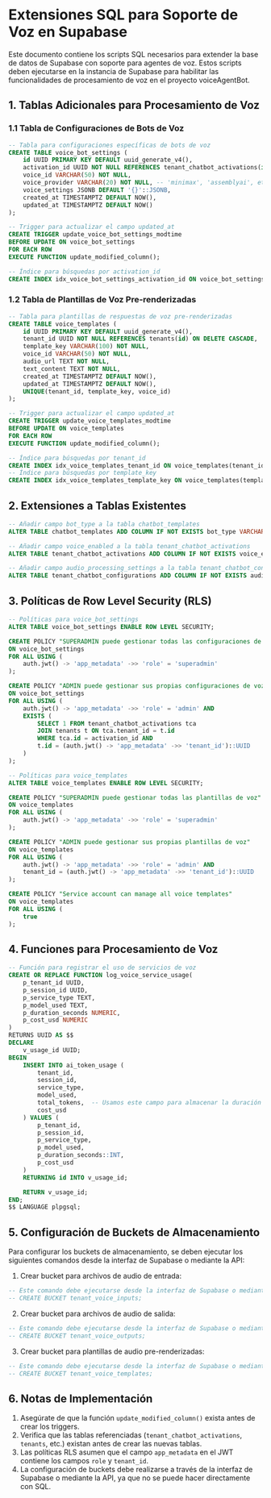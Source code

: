 # Extensiones SQL para Soporte de Voz en Supabase

Este documento contiene los scripts SQL necesarios para extender la base de datos de Supabase con soporte para agentes de voz. Estos scripts deben ejecutarse en la instancia de Supabase para habilitar las funcionalidades de procesamiento de voz en el proyecto voiceAgentBot.

## 1. Tablas Adicionales para Procesamiento de Voz

### 1.1 Tabla de Configuraciones de Bots de Voz

```sql
-- Tabla para configuraciones específicas de bots de voz
CREATE TABLE voice_bot_settings (
    id UUID PRIMARY KEY DEFAULT uuid_generate_v4(),
    activation_id UUID NOT NULL REFERENCES tenant_chatbot_activations(id) ON DELETE CASCADE,
    voice_id VARCHAR(50) NOT NULL,
    voice_provider VARCHAR(20) NOT NULL, -- 'minimax', 'assemblyai', etc.
    voice_settings JSONB DEFAULT '{}'::JSONB,
    created_at TIMESTAMPTZ DEFAULT NOW(),
    updated_at TIMESTAMPTZ DEFAULT NOW()
);

-- Trigger para actualizar el campo updated_at
CREATE TRIGGER update_voice_bot_settings_modtime
BEFORE UPDATE ON voice_bot_settings
FOR EACH ROW
EXECUTE FUNCTION update_modified_column();

-- Índice para búsquedas por activation_id
CREATE INDEX idx_voice_bot_settings_activation_id ON voice_bot_settings(activation_id);
```

### 1.2 Tabla de Plantillas de Voz Pre-renderizadas

```sql
-- Tabla para plantillas de respuestas de voz pre-renderizadas
CREATE TABLE voice_templates (
    id UUID PRIMARY KEY DEFAULT uuid_generate_v4(),
    tenant_id UUID NOT NULL REFERENCES tenants(id) ON DELETE CASCADE,
    template_key VARCHAR(100) NOT NULL,
    voice_id VARCHAR(50) NOT NULL,
    audio_url TEXT NOT NULL,
    text_content TEXT NOT NULL,
    created_at TIMESTAMPTZ DEFAULT NOW(),
    updated_at TIMESTAMPTZ DEFAULT NOW(),
    UNIQUE(tenant_id, template_key, voice_id)
);

-- Trigger para actualizar el campo updated_at
CREATE TRIGGER update_voice_templates_modtime
BEFORE UPDATE ON voice_templates
FOR EACH ROW
EXECUTE FUNCTION update_modified_column();

-- Índice para búsquedas por tenant_id
CREATE INDEX idx_voice_templates_tenant_id ON voice_templates(tenant_id);
-- Índice para búsquedas por template_key
CREATE INDEX idx_voice_templates_template_key ON voice_templates(template_key);
```

## 2. Extensiones a Tablas Existentes

```sql
-- Añadir campo bot_type a la tabla chatbot_templates
ALTER TABLE chatbot_templates ADD COLUMN IF NOT EXISTS bot_type VARCHAR(20) DEFAULT 'text';

-- Añadir campo voice_enabled a la tabla tenant_chatbot_activations
ALTER TABLE tenant_chatbot_activations ADD COLUMN IF NOT EXISTS voice_enabled BOOLEAN DEFAULT false;

-- Añadir campo audio_processing_settings a la tabla tenant_chatbot_configurations
ALTER TABLE tenant_chatbot_configurations ADD COLUMN IF NOT EXISTS audio_processing_settings JSONB DEFAULT '{}'::JSONB;
```

## 3. Políticas de Row Level Security (RLS)

```sql
-- Políticas para voice_bot_settings
ALTER TABLE voice_bot_settings ENABLE ROW LEVEL SECURITY;

CREATE POLICY "SUPERADMIN puede gestionar todas las configuraciones de voz"
ON voice_bot_settings
FOR ALL USING (
    auth.jwt() -> 'app_metadata' ->> 'role' = 'superadmin'
);

CREATE POLICY "ADMIN puede gestionar sus propias configuraciones de voz"
ON voice_bot_settings
FOR ALL USING (
    auth.jwt() -> 'app_metadata' ->> 'role' = 'admin' AND
    EXISTS (
        SELECT 1 FROM tenant_chatbot_activations tca
        JOIN tenants t ON tca.tenant_id = t.id
        WHERE tca.id = activation_id AND
        t.id = (auth.jwt() -> 'app_metadata' ->> 'tenant_id')::UUID
    )
);

-- Políticas para voice_templates
ALTER TABLE voice_templates ENABLE ROW LEVEL SECURITY;

CREATE POLICY "SUPERADMIN puede gestionar todas las plantillas de voz"
ON voice_templates
FOR ALL USING (
    auth.jwt() -> 'app_metadata' ->> 'role' = 'superadmin'
);

CREATE POLICY "ADMIN puede gestionar sus propias plantillas de voz"
ON voice_templates
FOR ALL USING (
    auth.jwt() -> 'app_metadata' ->> 'role' = 'admin' AND
    tenant_id = (auth.jwt() -> 'app_metadata' ->> 'tenant_id')::UUID
);

CREATE POLICY "Service account can manage all voice templates"
ON voice_templates
FOR ALL USING (
    true
);
```

## 4. Funciones para Procesamiento de Voz

```sql
-- Función para registrar el uso de servicios de voz
CREATE OR REPLACE FUNCTION log_voice_service_usage(
    p_tenant_id UUID,
    p_session_id UUID,
    p_service_type TEXT,
    p_model_used TEXT,
    p_duration_seconds NUMERIC,
    p_cost_usd NUMERIC
)
RETURNS UUID AS $$
DECLARE
    v_usage_id UUID;
BEGIN
    INSERT INTO ai_token_usage (
        tenant_id,
        session_id,
        service_type,
        model_used,
        total_tokens,  -- Usamos este campo para almacenar la duración en segundos
        cost_usd
    ) VALUES (
        p_tenant_id,
        p_session_id,
        p_service_type,
        p_model_used,
        p_duration_seconds::INT,
        p_cost_usd
    )
    RETURNING id INTO v_usage_id;

    RETURN v_usage_id;
END;
$$ LANGUAGE plpgsql;
```

## 5. Configuración de Buckets de Almacenamiento

Para configurar los buckets de almacenamiento, se deben ejecutar los siguientes comandos desde la interfaz de Supabase o mediante la API:

1. Crear bucket para archivos de audio de entrada:

```sql
-- Este comando debe ejecutarse desde la interfaz de Supabase o mediante la API
-- CREATE BUCKET tenant_voice_inputs;
```

2. Crear bucket para archivos de audio de salida:

```sql
-- Este comando debe ejecutarse desde la interfaz de Supabase o mediante la API
-- CREATE BUCKET tenant_voice_outputs;
```

3. Crear bucket para plantillas de audio pre-renderizadas:

```sql
-- Este comando debe ejecutarse desde la interfaz de Supabase o mediante la API
-- CREATE BUCKET tenant_voice_templates;
```

## 6. Notas de Implementación

1. Asegúrate de que la función `update_modified_column()` exista antes de crear los triggers.
2. Verifica que las tablas referenciadas (`tenant_chatbot_activations`, `tenants`, etc.) existan antes de crear las nuevas tablas.
3. Las políticas RLS asumen que el campo `app_metadata` en el JWT contiene los campos `role` y `tenant_id`.
4. La configuración de buckets debe realizarse a través de la interfaz de Supabase o mediante la API, ya que no se puede hacer directamente con SQL.
